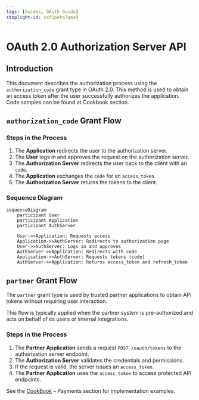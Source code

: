```yaml
---
tags: [Guides, OAuth Guide]
stoplight-id: xxf1peto7qas8
---
```


# OAuth 2.0 Authorization Server API

## Introduction

This document describes the authorization process using the `authorization_code` grant type in OAuth 2.0. This method is used to obtain an access token after the user successfully authorizes the application. Code samples can be found at Cookbook section. 

## `authorization_code` Grant Flow

### Steps in the Process

1. The **Application** redirects the user to the authorization server.
2. The **User** logs in and approves the request on the authorization server.
3. The **Authorization Server** redirects the user back to the client with an `code`.
4. The **Application** exchanges the `code` for an `access_token`.
5. The **Authorization Server** returns the tokens to the client.

### Sequence Diagram

```mermaid
sequenceDiagram
    participant User
    participant Application
    participant AuthServer

    User->>Application: Requests access
    Application->>AuthServer: Redirects to authorization page
    User->>AuthServer: Logs in and approves
    AuthServer->>Application: Redirects with code
    Application->>AuthServer: Requests tokens (code)
    AuthServer->>Application: Returns access_token and refresh_token
```

## `partner` Grant Flow

The `partner` grant type is used by trusted partner applications to obtain API tokens without requiring user interaction.

This flow is typically applied when the partner system is pre-authorized and acts on behalf of its users or internal integrations.

### Steps in the Process

1. The **Partner Application** sends a request `POST /oauth/tokens` to the authorization server endpoint.
2. The **Authorization Server** validates the credentials and permissions.
3. If the request is valid, the server issues an `access_token`.
4. The **Partner Application** uses the `access_token` to access protected API endpoints.

See the [CookBook](Cookbook.md) – Payments section for implementation examples.
